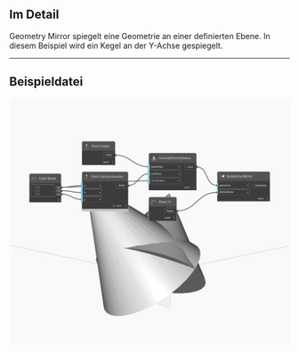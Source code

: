 ## Im Detail
Geometry Mirror spiegelt eine Geometrie an einer definierten Ebene. In diesem Beispiel wird ein Kegel an der Y-Achse gespiegelt.
___
## Beispieldatei

![Mirror](./Autodesk.DesignScript.Geometry.Geometry.Mirror_img.jpg)

